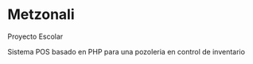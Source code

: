 # Metzonali
Proyecto Escolar

Sistema POS basado en PHP para una pozoleria en control de inventario
